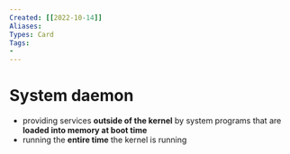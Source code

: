 ```yaml
---
Created: [[2022-10-14]]
Aliases: 
Types: Card
Tags: 
- 
---
```

# System daemon
- providing services **outside of the kernel** by system programs that are **loaded into memory at boot time**
- running the **entire time** the kernel is running